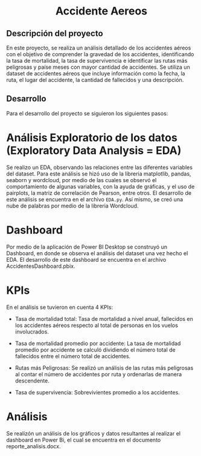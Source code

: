 # <h1 align=center> **Accidente Aereos** </h1>

## **Descripción del proyecto**

En este proyecto, se realiza un análisis detallado de los accidentes aéreos con el objetivo de comprender la gravedad de los accidentes, identificando la tasa de mortalidad, la tasa de supervivencia e identificar las rutas más peligrosas y paíse meses con mayor cantidad de accidentes. Se utiliza un dataset de accidentes aéreos que incluye información como la fecha, la ruta, el lugar del accidente, la cantidad de fallecidos y una descripción.


## Desarrollo

Para el desarrollo del proyecto se siguieron los siguientes pasos:

# Análisis Exploratorio de los datos (Exploratory Data Analysis = EDA)

Se realizo un EDA, observando las relaciones entre las diferentes variables del dataset. Para este análisis se hizó uso de la libreria matplotlib,  pandas, seaborn y wordcloud, por medio de las cuales se observó el comportamiento de algunas variables, con la ayuda de gráficas, y el uso de pairplots, la matriz de correlación de Pearson, entre otros. El desarrollo de este análisis se encuentra en el archivo `EDA.py`. Así mismo, se creó una nube de palabras por medio de la libreria Wordcloud.

# Dashboard

Por medio de la aplicación de Power BI Desktop se construyó un Dashboard, en donde se observa el análisis del dataset una vez hecho el EDA. El desarrollo de este dashboard se encuentra en el archivo AccidentesDashboard.pbix.

# KPIs

En el análisis se tuvieron en cuenta 4 KPIs:

- Tasa de mortalidad total: Tasa de mortalidad a nivel anual, fallecidos en los accidentes aéreos respecto al total de personas en los vuelos involucrados. 

- Tasa de mortalidad promedio por accidente: La tasa de mortalidad promedio por accidente se calculó dividiendo el número total de fallecidos entre el número total de accidentes. 

* Rutas más Peligrosas: Se realizó un análisis de las rutas más peligrosas al contar el número de accidentes por ruta y ordenarlas de manera descendente. 

* Tasa de supervivencia: Sobrevivientes promedio a los accidentes.


# Análisis

Se realizón un análisis de los gráficos y datos resultantes al realizar el dashboard en Power Bi, el cual se encuentra en el documento reporte_analisis.docx.
